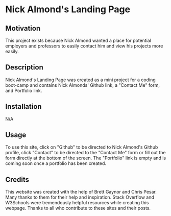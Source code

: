 # Nick Almond's Landing Page

## Motivation

This project exists because Nick Almond wanted a place for potential employers and professors to easily contact him and view his projects more easily.

## Description

Nick Almond's Landing Page was created as a mini project for a coding boot-camp and contains Nick Almonds' Github link, a "Contact Me" form, and Portfolio link.

## Installation

N/A

## Usage

To use this site, click on "Github" to be directed to Nick Almond's Github profile, click "Contact" to be directed to the "Contact Me" form or fill out the form directly at the bottom of the screen. The "Portfolio" link is empty and is coming soon once a portfolio has been created.

## Credits

This website was created with the help of Brett Gaynor and Chris Pesar.  Many thanks to them for their help and inspiration.  Stack Overflow and W3Schools were tremendously helpful resources while creating this webpage. Thanks to all who contribute to these sites and their posts.